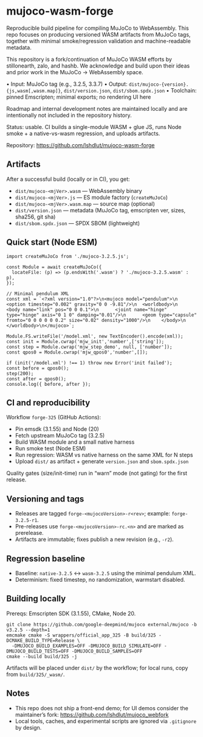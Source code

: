 # mujoco-wasm-forge

Reproducible build pipeline for compiling MuJoCo to WebAssembly. This repo focuses on producing versioned WASM artifacts from MuJoCo tags, together with minimal smoke/regression validation and machine-readable metadata.

This repository is a fork/continuation of MuJoCo WASM efforts by stillonearth, zalo, and hashb. We acknowledge and build upon their ideas and prior work in the MuJoCo → WebAssembly space.

• Input: MuJoCo tag (e.g., 3.2.5, 3.3.7)
• Output: `dist/mujoco-{version}.{js,wasm[,wasm.map]}`, `dist/version.json`, `dist/sbom.spdx.json`
• Toolchain: pinned Emscripten; minimal exports; no rendering UI here

Roadmap and internal development notes are maintained locally and are intentionally not included in the repository history.

Status: usable. CI builds a single-module WASM + glue JS, runs Node smoke + a native-vs-wasm regression, and uploads artifacts.

Repository: https://github.com/lshdlut/mujoco-wasm-forge

## Artifacts

After a successful build (locally or in CI), you get:

- `dist/mujoco-<mjVer>.wasm` — WebAssembly binary
- `dist/mujoco-<mjVer>.js` — ES module factory (`createMuJoCo`)
- `dist/mujoco-<mjVer>.wasm.map` — source map (optional)
- `dist/version.json` — metadata (MuJoCo tag, emscripten ver, sizes, sha256, git sha)
- `dist/sbom.spdx.json` — SPDX SBOM (lightweight)

## Quick start (Node ESM)

```
import createMuJoCo from './mujoco-3.2.5.js';

const Module = await createMuJoCo({
  locateFile: (p) => (p.endsWith('.wasm') ? './mujoco-3.2.5.wasm' : p),
});

// Minimal pendulum XML
const xml = `<?xml version="1.0"?>\n<mujoco model="pendulum">\n  <option timestep="0.002" gravity="0 0 -9.81"/>\n  <worldbody>\n    <body name="link" pos="0 0 0.1">\n      <joint name="hinge" type="hinge" axis="0 1 0" damping="0.01"/>\n      <geom type="capsule" fromto="0 0 0 0 0 0.2" size="0.02" density="1000"/>\n    </body>\n  </worldbody>\n</mujoco>`;

Module.FS.writeFile('/model.xml', new TextEncoder().encode(xml));
const init = Module.cwrap('mjw_init','number',['string']);
const step = Module.cwrap('mjw_step_demo', null, ['number']);
const qpos0 = Module.cwrap('mjw_qpos0','number',[]);

if (init('/model.xml') !== 1) throw new Error('init failed');
const before = qpos0();
step(200);
const after = qpos0();
console.log({ before, after });
```

## CI and reproducibility

Workflow `forge-325` (GitHub Actions):

- Pin emsdk (3.1.55) and Node (20)
- Fetch upstream MuJoCo tag (3.2.5)
- Build WASM module and a small native harness
- Run smoke test (Node ESM)
- Run regression: WASM vs native harness on the same XML for N steps
- Upload `dist/` as artifact + generate `version.json` and `sbom.spdx.json`

Quality gates (size/init-time) run in “warn” mode (not gating) for the first release.

## Versioning and tags

- Releases are tagged `forge-<mujocoVersion>-r<rev>`; example: `forge-3.2.5-r1`.
- Pre-releases use `forge-<mujocoVersion>-rc.<n>` and are marked as prerelease.
- Artifacts are immutable; fixes publish a new revision (e.g., `-r2`).

## Regression baseline

- Baseline: `native-3.2.5` ↔ `wasm-3.2.5` using the minimal pendulum XML.
- Determinism: fixed timestep, no randomization, warmstart disabled.

## Building locally

Prereqs: Emscripten SDK (3.1.55), CMake, Node 20.

```
git clone https://github.com/google-deepmind/mujoco external/mujoco -b v3.2.5 --depth=1
emcmake cmake -S wrappers/official_app_325 -B build/325 -DCMAKE_BUILD_TYPE=Release \
  -DMUJOCO_BUILD_EXAMPLES=OFF -DMUJOCO_BUILD_SIMULATE=OFF -DMUJOCO_BUILD_TESTS=OFF -DMUJOCO_BUILD_SAMPLES=OFF
cmake --build build/325 -j
```

Artifacts will be placed under `dist/` by the workflow; for local runs, copy from `build/325/_wasm/`.

## Notes

- This repo does not ship a front-end demo; for UI demos consider the maintainer’s fork: https://github.com/lshdlut/mujoco_webfork
- Local tools, caches, and experimental scripts are ignored via `.gitignore` by design.
